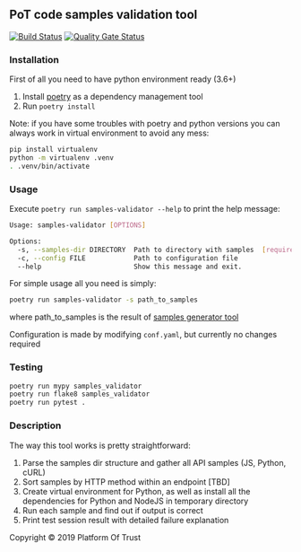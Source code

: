 ## PoT code samples validation tool

[![Build Status](https://travis-ci.org/PlatformOfTrust/code-examples-validator.svg?branch=master)](https://travis-ci.org/PlatformOfTrust/code-examples-validator)
[![Quality Gate Status](https://sonarcloud.io/api/project_badges/measure?project=PlatformOfTrust_Code_Examples_Validator&metric=alert_status)](https://sonarcloud.io/dashboard?id=PlatformOfTrust_Code_Examples_Validator)

### Installation
First of all you need to have python environment ready (3.6+)
1) Install [poetry][poetry-install]
as a dependency management tool
2) Run `poetry install`

Note: if you have some troubles with poetry and python versions you can always
work in virtual environment to avoid any mess:
```bash
pip install virtualenv
python -m virtualenv .venv
. .venv/bin/activate
``` 

### Usage
Execute `poetry run samples-validator --help` to print the help message:
```bash
Usage: samples-validator [OPTIONS]

Options:
  -s, --samples-dir DIRECTORY  Path to directory with samples  [required]
  -c, --config FILE            Path to configuration file
  --help                       Show this message and exit.

```
For simple usage all you need is simply:
```bash
poetry run samples-validator -s path_to_samples
```
where path_to_samples is the result of
[samples generator tool][samples-generator-gh]

Configuration is made by modifying `conf.yaml`, but currently no changes
required

### Testing
```bash
poetry run mypy samples_validator
poetry run flake8 samples_validator
poetry run pytest .
```

### Description
The way this tool works is pretty straightforward:
1) Parse the samples dir structure and gather all API samples
(JS, Python, cURL)
2) Sort samples by HTTP method within an endpoint [TBD]
3) Create virtual environment for Python, as well as install all the dependencies
for Python and NodeJS in temporary directory
4) Run each sample and find out if output is correct
5) Print test session result with detailed failure explanation


Copyright © 2019 Platform Of Trust

[poetry-install]: https://github.com/sdispater/poetry#installation
[samples-generator-gh]: https://github.com/PlatformOfTrust/code-examples-generator